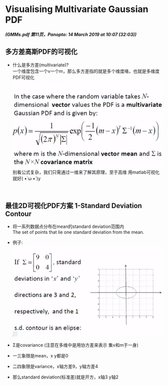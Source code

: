 # Visualising Multivariate Gaussian PDF
***(GMMs.pdf 第11页，Panopto: 14 March 2019 at 10:07 (32:03))***

## 多方差高斯PDF的可视化
* 什么是多方差(multivariate)?  
一个维度包含一个v一个m，那么多方差指的就是多个维度咯，也就是多维度PDF可视化
![](./img/multivariate2.JPG)  
别看公式复杂，我们只需通过一维来了解其原理，至于高维 用matlab可视化就好( •̀ ω •́ )y

<br/>

## 最佳2D可视化PDF方案 1-Standard Deviation Contour
* 将一系列数据点分布在mean的standard deviation范围内  
The set of points that lie one standard deviation from the mean.

* 例子:  
![](./img/PDFvisualEG.JPG)  
* Σ是covariance (注意在多维中是用协方差来表示 集v和m于一身)
* 一三象限是mean，x y都是0
* 二四象限是variance，x轴方差9，y轴方差4
* 那么standard deviation(标准差)就是开方，x轴3 y轴2
